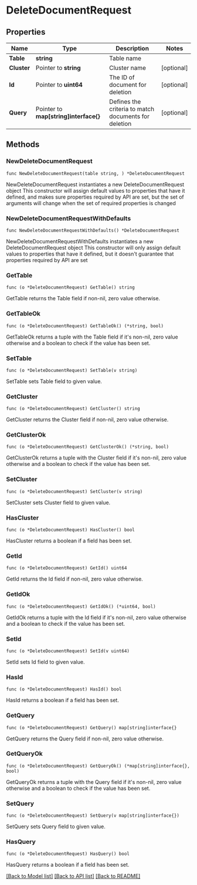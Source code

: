 # DeleteDocumentRequest

## Properties

Name | Type | Description | Notes
------------ | ------------- | ------------- | -------------
**Table** | **string** | Table name | 
**Cluster** | Pointer to **string** | Cluster name | [optional] 
**Id** | Pointer to **uint64** | The ID of document for deletion | [optional]
**Query** | Pointer to **map[string]interface{}** | Defines the criteria to match documents for deletion | [optional] 

## Methods

### NewDeleteDocumentRequest

`func NewDeleteDocumentRequest(table string, ) *DeleteDocumentRequest`

NewDeleteDocumentRequest instantiates a new DeleteDocumentRequest object
This constructor will assign default values to properties that have it defined,
and makes sure properties required by API are set, but the set of arguments
will change when the set of required properties is changed

### NewDeleteDocumentRequestWithDefaults

`func NewDeleteDocumentRequestWithDefaults() *DeleteDocumentRequest`

NewDeleteDocumentRequestWithDefaults instantiates a new DeleteDocumentRequest object
This constructor will only assign default values to properties that have it defined,
but it doesn't guarantee that properties required by API are set

### GetTable

`func (o *DeleteDocumentRequest) GetTable() string`

GetTable returns the Table field if non-nil, zero value otherwise.

### GetTableOk

`func (o *DeleteDocumentRequest) GetTableOk() (*string, bool)`

GetTableOk returns a tuple with the Table field if it's non-nil, zero value otherwise
and a boolean to check if the value has been set.

### SetTable

`func (o *DeleteDocumentRequest) SetTable(v string)`

SetTable sets Table field to given value.


### GetCluster

`func (o *DeleteDocumentRequest) GetCluster() string`

GetCluster returns the Cluster field if non-nil, zero value otherwise.

### GetClusterOk

`func (o *DeleteDocumentRequest) GetClusterOk() (*string, bool)`

GetClusterOk returns a tuple with the Cluster field if it's non-nil, zero value otherwise
and a boolean to check if the value has been set.

### SetCluster

`func (o *DeleteDocumentRequest) SetCluster(v string)`

SetCluster sets Cluster field to given value.

### HasCluster

`func (o *DeleteDocumentRequest) HasCluster() bool`

HasCluster returns a boolean if a field has been set.

### GetId

`func (o *DeleteDocumentRequest) GetId() uint64`

GetId returns the Id field if non-nil, zero value otherwise.

### GetIdOk

`func (o *DeleteDocumentRequest) GetIdOk() (*uint64, bool)`

GetIdOk returns a tuple with the Id field if it's non-nil, zero value otherwise
and a boolean to check if the value has been set.

### SetId

`func (o *DeleteDocumentRequest) SetId(v uint64)`

SetId sets Id field to given value.

### HasId

`func (o *DeleteDocumentRequest) HasId() bool`

HasId returns a boolean if a field has been set.

### GetQuery

`func (o *DeleteDocumentRequest) GetQuery() map[string]interface{}`

GetQuery returns the Query field if non-nil, zero value otherwise.

### GetQueryOk

`func (o *DeleteDocumentRequest) GetQueryOk() (*map[string]interface{}, bool)`

GetQueryOk returns a tuple with the Query field if it's non-nil, zero value otherwise
and a boolean to check if the value has been set.

### SetQuery

`func (o *DeleteDocumentRequest) SetQuery(v map[string]interface{})`

SetQuery sets Query field to given value.

### HasQuery

`func (o *DeleteDocumentRequest) HasQuery() bool`

HasQuery returns a boolean if a field has been set.


[[Back to Model list]](../README.md#documentation-for-models) [[Back to API list]](../README.md#documentation-for-api-endpoints) [[Back to README]](../README.md)


